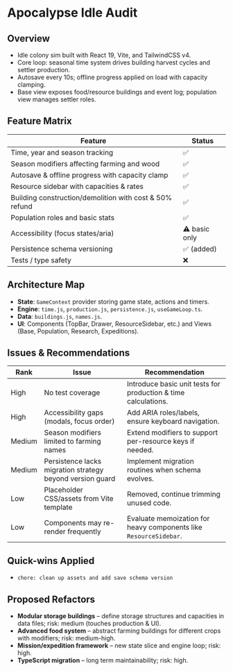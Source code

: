 # Apocalypse Idle Audit

## Overview

- Idle colony sim built with React 19, Vite, and TailwindCSS v4.
- Core loop: seasonal time system drives building harvest cycles and settler production.
- Autosave every 10s; offline progress applied on load with capacity clamping.
- Base view exposes food/resource buildings and event log; population view manages settler roles.

## Feature Matrix

| Feature                                                 | Status        |
| ------------------------------------------------------- | ------------- |
| Time, year and season tracking                          | ✅            |
| Season modifiers affecting farming and wood             | ✅            |
| Autosave & offline progress with capacity clamp         | ✅            |
| Resource sidebar with capacities & rates                | ✅            |
| Building construction/demolition with cost & 50% refund | ✅            |
| Population roles and basic stats                        | ✅            |
| Accessibility (focus states/aria)                       | ⚠️ basic only |
| Persistence schema versioning                           | ✅ (added)    |
| Tests / type safety                                     | ❌            |

## Architecture Map

- **State**: `GameContext` provider storing game state, actions and timers.
- **Engine**: `time.js`, `production.js`, `persistence.js`, `useGameLoop.ts`.
- **Data**: `buildings.js`, `names.js`.
- **UI**: Components (TopBar, Drawer, ResourceSidebar, etc.) and Views (Base, Population, Research, Expeditions).

## Issues & Recommendations

| Rank   | Issue                                                     | Recommendation                                                    |
| ------ | --------------------------------------------------------- | ----------------------------------------------------------------- |
| High   | No test coverage                                          | Introduce basic unit tests for production & time calculations.    |
| High   | Accessibility gaps (modals, focus order)                  | Add ARIA roles/labels, ensure keyboard navigation.                |
| Medium | Season modifiers limited to farming names                 | Extend modifiers to support per-resource keys if needed.          |
| Medium | Persistence lacks migration strategy beyond version guard | Implement migration routines when schema evolves.                 |
| Low    | Placeholder CSS/assets from Vite template                 | Removed, continue trimming unused code.                           |
| Low    | Components may re-render frequently                       | Evaluate memoization for heavy components like `ResourceSidebar`. |

## Quick-wins Applied

- `chore: clean up assets and add save schema version`

## Proposed Refactors

- **Modular storage buildings** – define storage structures and capacities in data files; risk: medium (touches production & UI).
- **Advanced food system** – abstract farming buildings for different crops with modifiers; risk: medium-high.
- **Mission/expedition framework** – new state slice and engine loop; risk: high.
- **TypeScript migration** – long term maintainability; risk: high.
